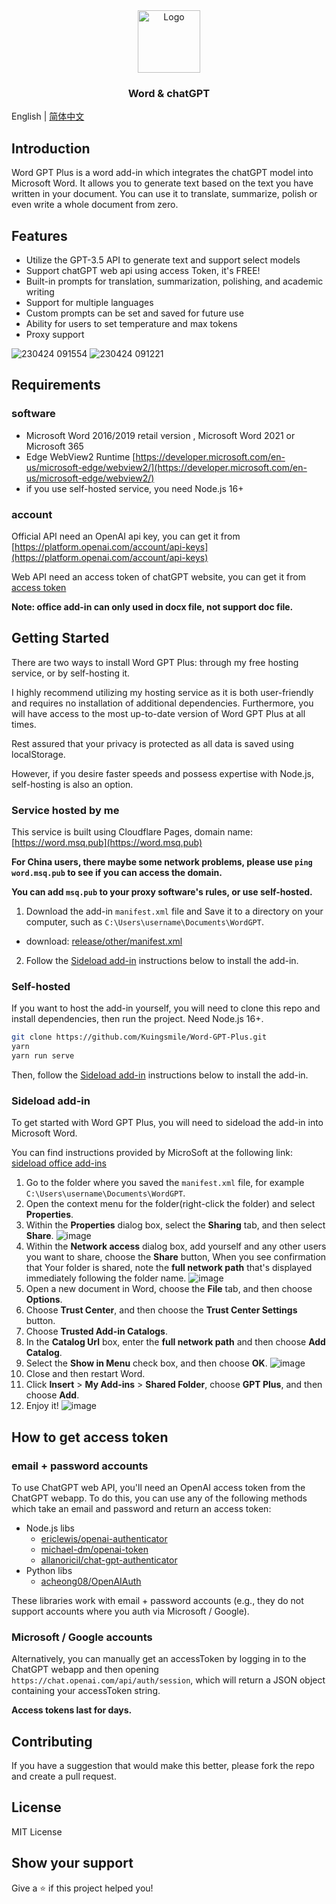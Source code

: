 <div align="center">
  <a href="https://github.com/Kuingsmile/word-GPT-Plus">
    <img src="https://user-images.githubusercontent.com/96409857/233920113-b6919e19-484e-4a4b-82ff-5c72f7314025.png" alt="Logo" height="100">
  </a>

<br />
  <h3 align="center">Word & chatGPT</h3>

</div>

English | [简体中文](https://github.com/Kuingsmile/word-GPT-Plus/blob/master/README_cn.md)

## Introduction

Word GPT Plus is a word add-in which integrates the chatGPT model into Microsoft Word. It allows you to generate text based on the text you have written in your document. You can use it to translate, summarize, polish or even write a whole document from zero.

## Features

- Utilize the GPT-3.5 API to generate text and support select models
- Support chatGPT web api using access Token, it's FREE!
- Built-in prompts for translation, summarization, polishing, and academic writing
- Support for multiple languages
- Custom prompts can be set and saved for future use
- Ability for users to set temperature and max tokens
- Proxy support

![230424 091554](https://user-images.githubusercontent.com/96409857/233878627-6b5abdfd-7ff6-4818-8b26-d78f74ea0e85.gif)
![230424 091221](https://user-images.githubusercontent.com/96409857/233878368-3a793d8b-3740-4471-822b-0e062415b704.gif)

## Requirements

### software

- Microsoft Word 2016/2019 retail version , Microsoft Word 2021 or Microsoft 365
- Edge WebView2 Runtime [https://developer.microsoft.com/en-us/microsoft-edge/webview2/](https://developer.microsoft.com/en-us/microsoft-edge/webview2/)
- if you use self-hosted service, you need Node.js 16+

### account

Official API need an OpenAI api key, you can get it from [https://platform.openai.com/account/api-keys](https://platform.openai.com/account/api-keys)

Web API need an access token of chatGPT website, you can get it from [access token](#how-to-get-access-token)

**Note: office add-in can only used in docx file, not support doc file.**

## Getting Started

There are two ways to install Word GPT Plus: through my free hosting service, or by self-hosting it.

I highly recommend utilizing my hosting service as it is both user-friendly and requires no installation of additional dependencies. Furthermore, you will have access to the most up-to-date version of Word GPT Plus at all times.

Rest assured that your privacy is protected as all data is saved using localStorage.

However, if you desire faster speeds and possess expertise with Node.js, self-hosting is also an option.

### Service hosted by me

This service is built using Cloudflare Pages, domain name: [https://word.msq.pub](https://word.msq.pub)

**For China users, there maybe some network problems, please use `ping word.msq.pub` to see if you can access the domain.**

**You can add `msq.pub` to your proxy software's rules, or use self-hosted.**

1. Download the add-in `manifest.xml` file and Save it to a directory on your computer, such as `C:\Users\username\Documents\WordGPT`.

  - download: [release/other/manifest.xml](https://release.piclist.cn/release/other/manifest.xml)

2. Follow the [Sideload add-in](#sideload-add-in) instructions below to install the add-in.

### Self-hosted

If you want to host the add-in yourself, you will need to clone this repo and install dependencies, then run the project. Need Node.js 16+.

```bash
git clone https://github.com/Kuingsmile/Word-GPT-Plus.git
yarn
yarn run serve
```

Then, follow the [Sideload add-in](#sideload-add-in) instructions below to install the add-in.

### Sideload add-in

To get started with Word GPT Plus, you will need to sideload the add-in into Microsoft Word.

You can find instructions provided by MicroSoft at the following link: [sideload office add-ins](https://learn.microsoft.com/en-us/office/dev/add-ins/testing/create-a-network-shared-folder-catalog-for-task-pane-and-content-add-ins)

1. Go to the folder where you saved the `manifest.xml` file, for example `C:\Users\username\Documents\WordGPT`.
2. Open the context menu for the folder(right-click the folder) and select **Properties**.
3. Within the **Properties** dialog box, select the **Sharing** tab, and then select **Share**.
![image](https://learn.microsoft.com/en-us/office/dev/add-ins/images/sideload-windows-properties-dialog.png)
4. Within the **Network access** dialog box, add yourself and any other users you want to share, choose the **Share** button, When you see confirmation that Your folder is shared, note the **full network path** that's displayed immediately following the folder name.
![image](https://learn.microsoft.com/en-us/office/dev/add-ins/images/sideload-windows-network-access-dialog.png)
5. Open a new document in Word, choose the **File** tab, and then choose **Options**.
6. Choose **Trust Center**, and then choose the **Trust Center Settings** button.
7. Choose **Trusted Add-in Catalogs**.
8. In the **Catalog Url** box, enter the **full network path** and then choose **Add Catalog**.
9. Select the **Show in Menu** check box, and then choose **OK**.
![image](https://learn.microsoft.com/en-us/office/dev/add-ins/images/sideload-windows-trust-center-dialog.png)
10. Close and then restart Word.
11. Click **Insert** > **My Add-ins** > **Shared Folder**, choose **GPT Plus**, and then choose **Add**.
12. Enjoy it!
![image](https://user-images.githubusercontent.com/96409857/234744280-9d9f13cf-536b-4fb5-adfa-cbec262d56a2.png)

## How to get access token

### email + password accounts

To use ChatGPT web API, you'll need an OpenAI access token from the ChatGPT webapp. To do this, you can use any of the following methods which take an email and password and return an access token:

- Node.js libs
  - [ericlewis/openai-authenticator](https://github.com/ericlewis/openai-authenticator)
  - [michael-dm/openai-token](https://github.com/michael-dm/openai-token)
  - [allanoricil/chat-gpt-authenticator](https://github.com/AllanOricil/chat-gpt-authenticator)
- Python libs
  - [acheong08/OpenAIAuth](https://github.com/acheong08/OpenAIAuth)

These libraries work with email + password accounts (e.g., they do not support accounts where you auth via Microsoft / Google).

### Microsoft / Google accounts

Alternatively, you can manually get an accessToken by logging in to the ChatGPT webapp and then opening `https://chat.openai.com/api/auth/session`, which will return a JSON object containing your accessToken string.

**Access tokens last for days.**

## Contributing

If you have a suggestion that would make this better, please fork the repo and create a pull request.

## License

MIT License

## Show your support

Give a ⭐️ if this project helped you!
